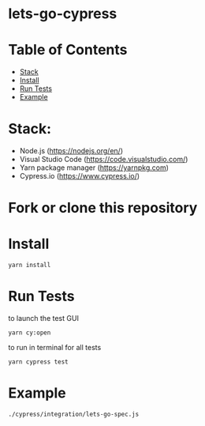 # lets-go-cypress

# Table of Contents
* [Stack](#stack)
* [Install](#install)
* [Run Tests](#run-tests)
* [Example](#example)


# Stack: 
* Node.js (https://nodejs.org/en/)
* Visual Studio Code (https://code.visualstudio.com/)
* Yarn package manager (https://yarnpkg.com)
* Cypress.io (https://www.cypress.io/)

# Fork or clone this repository

# Install
```
yarn install
```

# Run Tests
to launch the test GUI
```
yarn cy:open
```
to run in terminal for all tests
```
yarn cypress test
```

# Example
`./cypress/integration/lets-go-spec.js`
